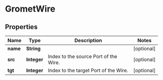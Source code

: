 # GrometWire

## Properties
Name | Type | Description | Notes
------------ | ------------- | ------------- | -------------
**name** | **String** |  |  [optional]
**src** | **Integer** | Index to the source Port of the Wire. |  [optional]
**tgt** | **Integer** | Index to the target Port of the Wire. |  [optional]
